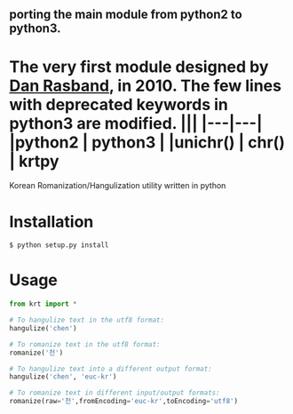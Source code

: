 ## porting the main module from python2 to python3.
The very first module designed by <a href="https://github.com/danrasband/krtpy">Dan Rasband</a>, in 2010.
The few lines with deprecated keywords in python3 are modified.
|||
|---|---|
|python2 | python3 |
|unichr() | chr() |
krtpy
=====

Korean Romanization/Hangulization utility written in python

Installation
============

    $ python setup.py install

Usage
=====

```python
from krt import *

# To hangulize text in the utf8 format:
hangulize('chen')

# To romanize text in the utf8 format:
romanize('천')

# To hangulize text into a different output format:
hangulize('chen', 'euc-kr')

# To romanize text in different input/output formats:
romanize(raw='천',fromEncoding='euc-kr',toEncoding='utf8')
```

